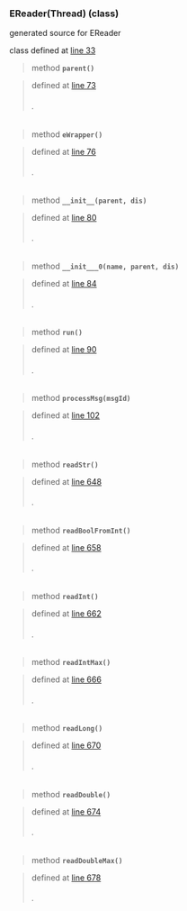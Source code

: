 ### EReader(Thread) (class) ###

generated source for EReader

class defined at [line 33](http://code.google.com/p/ibpy/source/browse/trunk/ib/ext/EReader.py#33)

> method **`parent()`**

> defined at [line 73](http://code.google.com/p/ibpy/source/browse/trunk/ib/ext/EReader.py#73)
> ###### . ######

> method **`eWrapper()`**

> defined at [line 76](http://code.google.com/p/ibpy/source/browse/trunk/ib/ext/EReader.py#76)
> ###### . ######

> method **`__init__(parent, dis)`**

> defined at [line 80](http://code.google.com/p/ibpy/source/browse/trunk/ib/ext/EReader.py#80)
> ###### . ######

> method **`__init___0(name, parent, dis)`**

> defined at [line 84](http://code.google.com/p/ibpy/source/browse/trunk/ib/ext/EReader.py#84)
> ###### . ######

> method **`run()`**

> defined at [line 90](http://code.google.com/p/ibpy/source/browse/trunk/ib/ext/EReader.py#90)
> ###### . ######

> method **`processMsg(msgId)`**

> defined at [line 102](http://code.google.com/p/ibpy/source/browse/trunk/ib/ext/EReader.py#102)
> ###### . ######

> method **`readStr()`**

> defined at [line 648](http://code.google.com/p/ibpy/source/browse/trunk/ib/ext/EReader.py#648)
> ###### . ######

> method **`readBoolFromInt()`**

> defined at [line 658](http://code.google.com/p/ibpy/source/browse/trunk/ib/ext/EReader.py#658)
> ###### . ######

> method **`readInt()`**

> defined at [line 662](http://code.google.com/p/ibpy/source/browse/trunk/ib/ext/EReader.py#662)
> ###### . ######

> method **`readIntMax()`**

> defined at [line 666](http://code.google.com/p/ibpy/source/browse/trunk/ib/ext/EReader.py#666)
> ###### . ######

> method **`readLong()`**

> defined at [line 670](http://code.google.com/p/ibpy/source/browse/trunk/ib/ext/EReader.py#670)
> ###### . ######

> method **`readDouble()`**

> defined at [line 674](http://code.google.com/p/ibpy/source/browse/trunk/ib/ext/EReader.py#674)
> ###### . ######

> method **`readDoubleMax()`**

> defined at [line 678](http://code.google.com/p/ibpy/source/browse/trunk/ib/ext/EReader.py#678)
> ###### . ######

